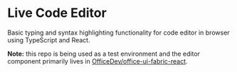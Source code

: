 # Live Code Editor

Basic typing and syntax highlighting functionality for code editor in browser using TypeScript and React. 

**Note:** this repo is being used as a test environment and the editor component primarily lives in [OfficeDev/office-ui-fabric-react](https://github.com/OfficeDev/office-ui-fabric-react/tree/master/packages/tsx-editor).
